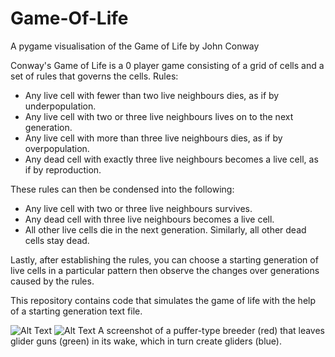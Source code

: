 # Game-Of-Life
A pygame visualisation of the Game of Life by John Conway

Conway's Game of Life is a 0 player game consisting of a grid of cells and a set of rules that governs the cells.
Rules:
- Any live cell with fewer than two live neighbours dies, as if by underpopulation.
- Any live cell with two or three live neighbours lives on to the next generation.
- Any live cell with more than three live neighbours dies, as if by overpopulation.
- Any dead cell with exactly three live neighbours becomes a live cell, as if by reproduction.

These rules can then be condensed into the following:
- Any live cell with two or three live neighbours survives.
- Any dead cell with three live neighbours becomes a live cell.
- All other live cells die in the next generation. Similarly, all other dead cells stay dead.

Lastly, after establishing the rules, you can choose a starting generation of live cells in a particular pattern
then observe the changes over generations caused by the rules.

This repository contains code that simulates the game of life with the help of a starting generation text file.

![Alt Text](https://upload.wikimedia.org/wikipedia/commons/e/e6/Conways_game_of_life_breeder_animation.gif)
![Alt Text](https://upload.wikimedia.org/wikipedia/commons/e/ec/Conways_game_of_life_breeder.png)
A screenshot of a puffer-type breeder (red) that leaves glider guns (green) in its wake, which in turn create gliders (blue).
